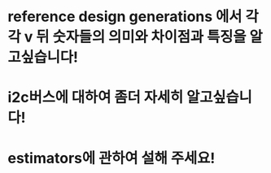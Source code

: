 # reference design generations 에서 각각 v 뒤 숫자들의 의미와 차이점과 특징을 알고싶습니다!
# i2c버스에 대하여 좀더 자세히 알고싶습니다!
# estimators에 관하여 설해 주세요!
